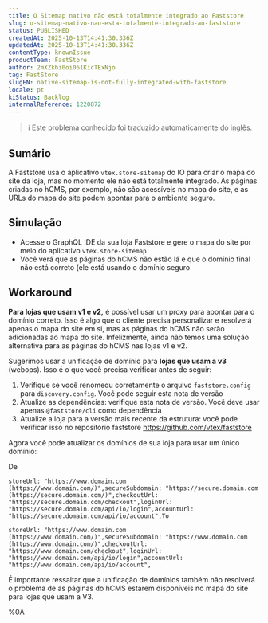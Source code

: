```yaml
---
title: O Sitemap nativo não está totalmente integrado ao Faststore
slug: o-sitemap-nativo-nao-esta-totalmente-integrado-ao-faststore
status: PUBLISHED
createdAt: 2025-10-13T14:41:30.336Z
updatedAt: 2025-10-13T14:41:30.336Z
contentType: knownIssue
productTeam: FastStore
author: 2mXZkbi0oi061KicTExNjo
tag: FastStore
slugEN: native-sitemap-is-not-fully-integrated-with-faststore
locale: pt
kiStatus: Backlog
internalReference: 1220872
---
```


>ℹ️ Este problema conhecido foi traduzido automaticamente do inglês.

## Sumário


A Faststore usa o aplicativo `vtex.store-sitemap` do IO para criar o mapa do site da loja, mas no momento ele não está totalmente integrado. As páginas criadas no hCMS, por exemplo, não são acessíveis no mapa do site, e as URLs do mapa do site podem apontar para o ambiente seguro.
## Simulação



- Acesse o GraphQL IDE da sua loja Faststore e gere o mapa do site por meio do aplicativo `vtex.store-sitemap`
- Você verá que as páginas do hCMS não estão lá e que o domínio final não está correto (ele está usando o domínio seguro
## Workaround


**Para lojas que usam v1 e v2,** é possível usar um proxy para apontar para o domínio correto. Isso é algo que o cliente precisa personalizar e resolverá apenas o mapa do site em si, mas as páginas do hCMS não serão adicionadas ao mapa do site. Infelizmente, ainda não temos uma solução alternativa para as páginas do hCMS nas lojas v1 e v2.

Sugerimos usar a unificação de domínio para **lojas que usam a v3** (webops). Isso é o que você precisa verificar antes de seguir:

1. Verifique se você renomeou corretamente o arquivo `faststore.config` para `discovery.config`. Você pode seguir esta nota de versão
2. Atualize as dependências: verifique esta nota de versão. Você deve usar apenas `@faststore/cli` como dependência
3. Atualize a loja para a versão mais recente da estrutura: você pode verificar isso no repositório faststore https://github.com/vtex/faststore

Agora você pode atualizar os domínios de sua loja para usar um único domínio:

De

    storeUrl: "https://www.domain.com (https://www.domain.com/)",secureSubdomain: "https://secure.domain.com (https://secure.domain.com/)",checkoutUrl: "https://secure.domain.com/checkout",loginUrl: "https://secure.domain.com/api/io/login",accountUrl: "https://secure.domain.com/api/io/account",To

    storeUrl: "https://www.domain.com (https://www.domain.com/)",secureSubdomain: "https://www.domain.com (https://www.domain.com/)",checkoutUrl: "https://www.domain.com/checkout",loginUrl: "https://www.domain.com/api/io/login",accountUrl: "https://www.domain.com/api/io/account",
É importante ressaltar que a unificação de domínios também não resolverá o problema de as páginas do hCMS estarem disponíveis no mapa do site para lojas que usam a V3.


%0A